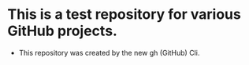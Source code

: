 # This is a test repository for various GitHub projects.

* This repository was created by the new gh (GitHub) Cli.
